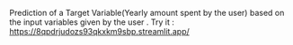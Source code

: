 Prediction of a Target Variable(Yearly amount spent by the user) based on the input variables given by the user .
Try it : https://8qpdrjudozs93qkxkm9sbp.streamlit.app/
